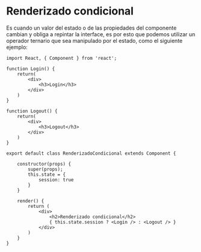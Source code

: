 # Renderizado condicional
Es cuando un valor del estado o de las propiedades del componente cambian y obliga a repintar la interface, es por esto que podemos utilizar un operador ternario que sea manipulado por el estado, como el siguiente ejemplo:

```
import React, { Component } from 'react';

function Login() {
	return(
		<div>
			<h3>Login</h3>
		</div>
	)
}

function Logout() {
	return(
		<div>
			<h3>Logout</h3>
		</div>
	)
}

export default class RenderizadoCondicional extends Component {

	constructor(props) {
		super(props);
		this.state = {
			session: true
		}
	}

	render() {
		return (
			<div>
				<h2>Renderizado condicional</h2>
				{ this.state.session ? <Login /> : <Logout /> }
			</div>
		)
	}
}
```